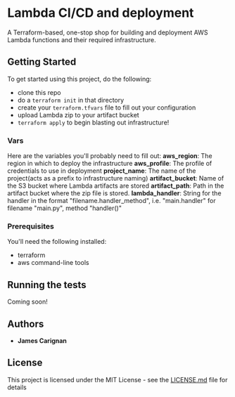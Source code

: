 # Lambda CI/CD and deployment

A Terraform-based, one-stop shop for building and deployment AWS Lambda functions and their required infrastructure. 

## Getting Started

To get started using this project, do the following:

* clone this repo
* do a `terraform init` in that directory
* create your `terraform.tfvars` file to fill out your configuration
* upload Lambda zip to your artifact bucket
* `terraform apply` to begin blasting out infrastructure!

### Vars

Here are the variables you'll probably need to fill out:
**aws_region**: The region in which to deploy the infrastructure
**aws_profile**: The profile of credentials to use in deployment
**project_name**: The name of the project(acts as a prefix to infrastructure naming)
**artifact_bucket**: Name of the S3 bucket where Lambda artifacts are stored
**artifact_path**: Path in the artifact bucket where the zip file is stored.
**lambda_handler**: String for the handler in the format "filename.handler_method", i.e. "main.handler" for filename "main.py", method "handler()"

### Prerequisites

You'll need the following installed:
* terraform
* aws command-line tools

## Running the tests

Coming soon!

## Authors

* **James Carignan**

## License

This project is licensed under the MIT License - see the [LICENSE.md](LICENSE.md) file for details
